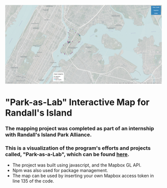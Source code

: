 ![Screenshot](welcome.PNG)

#  "Park-as-Lab" Interactive Map for Randall's Island

### The mapping project was completed as part of an internship with Randall's Island Park Alliance. 

### This is a visualization of the program's efforts and projects called, "Park-as-a-Lab", which can be found <a href="https://randallsisland.org/things-to-see-do/park-as-lab/">here</a>.

* The project was built using javascript, and the Mapbox GL API.
* Npm was also used for package management. 
* The map can be used by inserting your own Mapbox access token in line 135 of the code.
